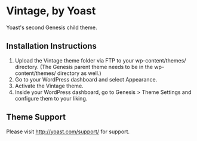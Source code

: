 Vintage, by Yoast
=================

Yoast's second Genesis child theme.

Installation Instructions
-------------------------

1. Upload the Vintage theme folder via FTP to your wp-content/themes/ directory. (The Genesis parent theme needs to be in the wp-content/themes/ directory as well.)
2. Go to your WordPress dashboard and select Appearance.
3. Activate the Vintage theme.
4. Inside your WordPress dashboard, go to Genesis > Theme Settings and configure them to your liking.

Theme Support
-------------

Please visit http://yoast.com/support/ for support.

